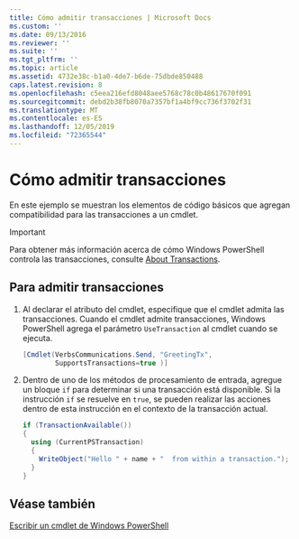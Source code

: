 ```yaml
---
title: Cómo admitir transacciones | Microsoft Docs
ms.custom: ''
ms.date: 09/13/2016
ms.reviewer: ''
ms.suite: ''
ms.tgt_pltfrm: ''
ms.topic: article
ms.assetid: 4732e38c-b1a0-4de7-b6de-75dbde850488
caps.latest.revision: 8
ms.openlocfilehash: c5eea216efd8048aee5768c78c0b48617670f091
ms.sourcegitcommit: debd2b38fb8070a7357bf1a4bf9cc736f3702f31
ms.translationtype: MT
ms.contentlocale: es-ES
ms.lasthandoff: 12/05/2019
ms.locfileid: "72365544"
---
```

# <a name="how-to-support-transactions"></a>Cómo admitir transacciones

En este ejemplo se muestran los elementos de código básicos que agregan compatibilidad para las transacciones a un cmdlet.

> [!IMPORTANT]
> Para obtener más información acerca de cómo Windows PowerShell controla las transacciones, consulte [About Transactions][about_Transactions].

## <a name="to-support-transactions"></a>Para admitir transacciones

1. Al declarar el atributo del cmdlet, especifique que el cmdlet admita las transacciones.
   Cuando el cmdlet admite transacciones, Windows PowerShell agrega el parámetro `UseTransaction` al cmdlet cuando se ejecuta.

    ```csharp
    [Cmdlet(VerbsCommunications.Send, "GreetingTx",
            SupportsTransactions=true )]
    ```

2. Dentro de uno de los métodos de procesamiento de entrada, agregue un bloque `if` para determinar si una transacción está disponible.
   Si la instrucción `if` se resuelve en `true`, se pueden realizar las acciones dentro de esta instrucción en el contexto de la transacción actual.

    ```csharp
    if (TransactionAvailable())
    {
      using (CurrentPSTransaction)
      {
        WriteObject("Hello " + name + "  from within a transaction.");
      }
    }
    ```

## <a name="see-also"></a>Véase también

[Escribir un cmdlet de Windows PowerShell](./writing-a-windows-powershell-cmdlet.md)

<!-- External URLs -->

[about_Transactions]: /powershell/module/Microsoft.PowerShell.Core/About/about_Transactions
